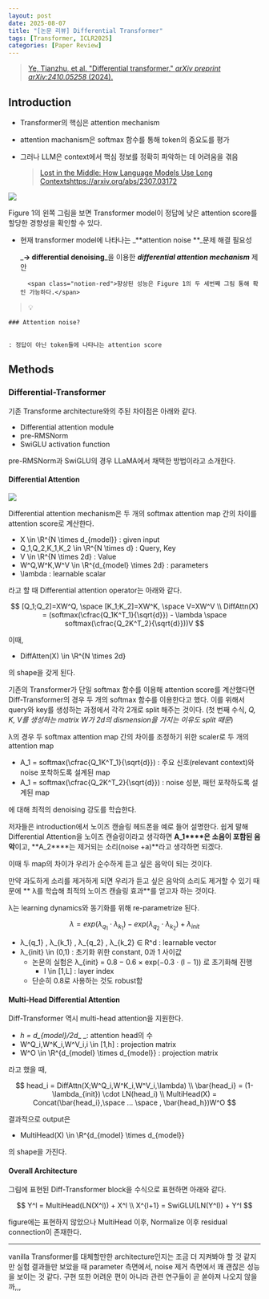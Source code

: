 ```yaml
---
layout: post
date: 2025-08-07
title: "[논문 리뷰] Differential Transformer"
tags: [Transformer, ICLR2025]
categories: [Paper Review]
---
```


> [Ye, Tianzhu, et al. "Differential transformer." ](https://arxiv.org/abs/2410.05258)[_arXiv preprint arXiv:2410.05258_](https://arxiv.org/abs/2410.05258)[ (2024).](https://arxiv.org/abs/2410.05258)



## Introduction

- Transformer의 핵심은 attention mechanism
- attention machanism은 softmax 함수를 통해 token의 중요도를 평가
- 그러나 LLM은 context에서 핵심 정보를 정확히 파악하는 데 어려움을 겪음

	> [Lost in the Middle: How Language Models Use Long Contextshttps://arxiv.org/abs/2307.03172](https://arxiv.org/abs/2307.03172)


![](https://prod-files-secure.s3.us-west-2.amazonaws.com/542b861c-36a8-4051-84e5-8804b6728dba/9083ea56-691a-4752-ae26-47f403431ac8/image.png?X-Amz-Algorithm=AWS4-HMAC-SHA256&X-Amz-Content-Sha256=UNSIGNED-PAYLOAD&X-Amz-Credential=ASIAZI2LB4663CNET4Q2%2F20250913%2Fus-west-2%2Fs3%2Faws4_request&X-Amz-Date=20250913T170059Z&X-Amz-Expires=3600&X-Amz-Security-Token=IQoJb3JpZ2luX2VjENH%2F%2F%2F%2F%2F%2F%2F%2F%2F%2FwEaCXVzLXdlc3QtMiJHMEUCIAWlewMg2hB%2FCoknEqIKwcVbcAAz1Q6aIHSefXcJjV%2F5AiEApyzhMUC7zlbu19ndp0CUGtN%2B2GT7estG4mRw2w9Ly1oq%2FwMIShAAGgw2Mzc0MjMxODM4MDUiDLPxRmL1F8urPHIt8SrcAx%2FtExEDFo9dkpS5BVT9UJzfsLnoNdz%2Bs%2FE0Y6F%2BcNtNbdTCmv2oUNPqTtMK9HE%2BZjtAo1WVYMIcaGfW1iJBEq9nDCnanG2UzZMLjXclHWp%2BEKIssrYxEgTMTuU57L0Kr6bozGyJn3MeQKq8sAXXLpUfnTeWcs4I08emgW019YA4sVA5alL4iZ1pZDjxKgwG%2FRti%2F%2BnulBaU0PQWTMLgMzoFrFoIqbTrrGczUpR4zUOuzcJ4T6LiUAypLHucc2qF2LohmqQJFwLK8LNC353YIUvkuI7g%2BDFbnpbiYJfG4ZZtpocd%2BfYiX%2BECt6%2FBSPtN8BEnvvx2cekuuNKL41ceyxlae9KIwZ6v6QhwmjM2McgP3omc7nk4K6wpMrguTTTMaw0He0vP8HhzUOGdqKfZLmNyg%2BfwUxznSVPX1QyKALYiE47K7poETGYKANookbiMtkJtbuz8KwTEuaOTAvxE5F2taj6wXBrxX8LwLugEjMzqTip1F%2FQELswv76MFVh%2B9DW2%2Fe4ylLQgYwIrXIQD9vMTVBNMN4w4hlHNqObj8XBx%2BuWWe%2BTuPkOf97bgpDC2%2BMplOPapAbQK9nr5RlAgUORgQ7gCNEYl3LaOmdmCTc75LpbBBVfnN2de2seioMMu3lsYGOqUBLGWz034ebrw9JEwd%2BO6Nt7ziTIA2pdk6auK7He97Opp5ycr6t76pWMymTnseohwOx3n9b5xFnKQCKuoDegEilkdLJt9uZ8qDo7k0MYhOYwKUCKeN5c0OQGU6xW5Qm5T5KaxTUz84Dk3SnHGGdc01rOtm6hr9eo0tKYV71qnXaXYbzv33GB%2Fd5LQH2ps3at90qQSod7PIZ8g0MW%2FYj0Z5wm%2F8YvAM&X-Amz-Signature=0856fbe6ab35f878c8b73f598da722eaf17eff7c1c26f5f285e1656cf52960af&X-Amz-SignedHeaders=host&x-amz-checksum-mode=ENABLED&x-id=GetObject)


Figure 1의 왼쪽 그림을 보면 Transformer model이 정답에 낮은 attention score를 할당한 경향성을 확인할 수 있다.

- 현재 transformer model에 나타나는 _**attention noise **_문제 해결 필요성

	_**→ differential denoising**_을 이용한 _**differential attention mechanism**_ 제안


		<span class="notion-red">향상된 성능은 Figure 1의 두 세번째 그림 통해 확인 가능하다.</span>


> 💡 


	### Attention noise?


	: 정답이 아닌 token들에 나타나는 attention score



## Methods



### Differential-Transformer


기존 Transforme architecture와의 주된 차이점은 아래와 같다.

- Differential attention module
- pre-RMSNorm
- SwiGLU activation function

pre-RMSNorm과 SwiGLU의 경우 LLaMA에서 채택한 방법이라고 소개한다.



#### Differential Attention


![](https://prod-files-secure.s3.us-west-2.amazonaws.com/542b861c-36a8-4051-84e5-8804b6728dba/116d70b2-1963-4810-9167-f4c7d8a06e8f/image.png?X-Amz-Algorithm=AWS4-HMAC-SHA256&X-Amz-Content-Sha256=UNSIGNED-PAYLOAD&X-Amz-Credential=ASIAZI2LB4663CNET4Q2%2F20250913%2Fus-west-2%2Fs3%2Faws4_request&X-Amz-Date=20250913T170059Z&X-Amz-Expires=3600&X-Amz-Security-Token=IQoJb3JpZ2luX2VjENH%2F%2F%2F%2F%2F%2F%2F%2F%2F%2FwEaCXVzLXdlc3QtMiJHMEUCIAWlewMg2hB%2FCoknEqIKwcVbcAAz1Q6aIHSefXcJjV%2F5AiEApyzhMUC7zlbu19ndp0CUGtN%2B2GT7estG4mRw2w9Ly1oq%2FwMIShAAGgw2Mzc0MjMxODM4MDUiDLPxRmL1F8urPHIt8SrcAx%2FtExEDFo9dkpS5BVT9UJzfsLnoNdz%2Bs%2FE0Y6F%2BcNtNbdTCmv2oUNPqTtMK9HE%2BZjtAo1WVYMIcaGfW1iJBEq9nDCnanG2UzZMLjXclHWp%2BEKIssrYxEgTMTuU57L0Kr6bozGyJn3MeQKq8sAXXLpUfnTeWcs4I08emgW019YA4sVA5alL4iZ1pZDjxKgwG%2FRti%2F%2BnulBaU0PQWTMLgMzoFrFoIqbTrrGczUpR4zUOuzcJ4T6LiUAypLHucc2qF2LohmqQJFwLK8LNC353YIUvkuI7g%2BDFbnpbiYJfG4ZZtpocd%2BfYiX%2BECt6%2FBSPtN8BEnvvx2cekuuNKL41ceyxlae9KIwZ6v6QhwmjM2McgP3omc7nk4K6wpMrguTTTMaw0He0vP8HhzUOGdqKfZLmNyg%2BfwUxznSVPX1QyKALYiE47K7poETGYKANookbiMtkJtbuz8KwTEuaOTAvxE5F2taj6wXBrxX8LwLugEjMzqTip1F%2FQELswv76MFVh%2B9DW2%2Fe4ylLQgYwIrXIQD9vMTVBNMN4w4hlHNqObj8XBx%2BuWWe%2BTuPkOf97bgpDC2%2BMplOPapAbQK9nr5RlAgUORgQ7gCNEYl3LaOmdmCTc75LpbBBVfnN2de2seioMMu3lsYGOqUBLGWz034ebrw9JEwd%2BO6Nt7ziTIA2pdk6auK7He97Opp5ycr6t76pWMymTnseohwOx3n9b5xFnKQCKuoDegEilkdLJt9uZ8qDo7k0MYhOYwKUCKeN5c0OQGU6xW5Qm5T5KaxTUz84Dk3SnHGGdc01rOtm6hr9eo0tKYV71qnXaXYbzv33GB%2Fd5LQH2ps3at90qQSod7PIZ8g0MW%2FYj0Z5wm%2F8YvAM&X-Amz-Signature=bad7fb63583fd99678818ea3547e2332b76b33da608597e077ea14d73c7ad0ca&X-Amz-SignedHeaders=host&x-amz-checksum-mode=ENABLED&x-id=GetObject)


Differential attention mechanism은 두 개의 softmax attention map 간의 차이를 attention score로 계산한다.

- X \in \R^{N \times d\_{model}} : given input
- Q\_1,Q\_2,K\_1,K\_2 \in \R^{N \times d} : Query, Key
- V \in \R^{N \times 2d} : Value
- W^Q,W^K,W^V \in \R^{d\_{model} \times 2d} : parameters
- \lambda : learnable scalar

라고 할 때 Differential attention operator는 아래와 같다.


$$
[Q_1;Q_2]=XW^Q, \space [K_1;K_2]=XW^K, \space V=XW^V \\
DiffAttn(X) = (softmax(\cfrac{Q_1K^T_1}{\sqrt{d}}) - \lambda \space softmax(\cfrac{Q_2K^T_2}{\sqrt{d}}))V
$$


이때,

- DiffAtten(X) \in \R^{N \times 2d}

의 shape을 갖게 된다.


기존의 Transformer가 단일 softmax 함수를 이용해 attention score를 계산했다면 Diff-Transformer의 경우 두 개의 softmax 함수를 이용한다고 했다. 이를 위해서 query와 key를 생성하는 과정에서 각각 2개로 split 해주는 것이다. <span class="notion-red">(첫 번째 수식, </span><span class="notion-red">_Q, K, V를 생성하는 matrix W가 2d의 dismension을 가지는 이유도 split 때문_</span><span class="notion-red">)</span>


 λ의 경우 두 softmax attention map 간의 차이를 조정하기 위한 scaler로 두 개의 attention map

- A\_1 = softmax(\cfrac{Q\_1K^T\_1}{\sqrt{d}}) : 주요 신호(relevant context)와 noise 포착하도록 설계된 map
- A\_1 = softmax(\cfrac{Q\_2K^T\_2}{\sqrt{d}}) : noise 성분, 패턴 포착하도록 설계된 map 

에 대해 최적의 denoising 강도를 학습한다.


저자들은 introduction에서 노이즈 캔슬링 헤드폰을 예로 들어 설명한다. 쉽게 말해 Differential Attention을 노이즈 캔슬링이라고 생각하면 **A\_1****은 소음이 포함된 음악**이고, **A\_2****는 제거되는 소리(noise +a)**라고 생각하면 되겠다. 


이때 두 map의 차이가 우리가 순수하게 듣고 싶은 음악이 되는 것이다. 


만약 과도하게 소리를 제거하게 되면 우리가 듣고 싶은 음악의 소리도 제거할 수 있기 때문에 ** λ를 학습해 최적의 노이즈 캔슬링 효과**를 얻고자 하는 것이다.


λ는 learning dynamics와 동기화를 위해 re-parametrize 된다.


$$
\lambda = exp(\lambda_{q_1} \cdot \lambda_{k_1}) - exp(\lambda_{q_2} \cdot \lambda_{k_2}) + \lambda_{init}
$$

- λ\_{q\_1} , λ\_{k\_1} , λ\_{q\_2} , λ\_{k\_2} ∈ R^d : learnable vector
- λ\_{init} \in (0,1) : 초기화 위한 constant, 0과 1 사이값
	- 논문의 실험은 λ\_{init} = 0.8 − 0.6 × exp(−0.3 · (l − 1)) 로 초기화해 진행
		- l \in [1,L] : layer index
	- 단순히 0.8로 사용하는 것도 robust함


#### **Multi-Head Differential Attention**


Diff-Transformer 역시 multi-head attention을 지원한다.

- _h = d\_{model}/2d__ _: attention head의 수
- W^Q\_i,W^K\_i,W^V\_i,i \in [1,h] : projection matrix
- W^O \in \R^{d\_{model} \times d\_{model}} : projection matrix

라고 했을 때,


$$
head_i = DiffAttn(X;W^Q_i,W^K_i,W^V_i,\lambda) \\
\bar{head_i} = (1-\lambda_{init}) \cdot LN(head_i) \\
MultiHead(X) = Concat(\bar{head_i},\space ... \space , \bar{head_h})W^O
$$


결과적으로 output은

- MultiHead(X) \in \R^{d\_{model} \times d\_{model}}

의 shape을 가진다.



#### Overall Architecture


그림에 표현된 Diff-Transformer block을 수식으로 표현하면 아래와 같다.


$$
Y^l = MultiHead(LN(X^l)) + X^l \\
X^{l+1} = SwiGLU(LN(Y^l)) + Y^l
$$


figure에는 표현하지 않았으나 MultiHead 이후, Normalize 이후 residual connection이 존재한다.


---


vanilla Transformer를 대체할만한 architecture인지는 조금 더 지켜봐야 할 것 같지만 실험 결과들만 보았을 때 parameter 측면에서, noise 제거 측면에서 꽤 괜찮은 성능을 보이는 것 같다. 구현 또한 어려운 편이 아니라 관련 연구들이 곧 쏟아져 나오지 않을까,,,

